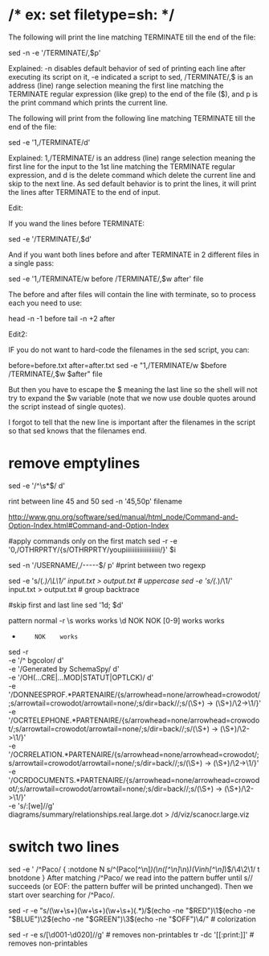 # /* ex: set filetype=sh: */

The following will print the line matching TERMINATE till the end of the file:

sed -n -e '/TERMINATE/,$p'

Explained: -n disables default behavior of sed of printing each line after executing its script on it, -e indicated a script to sed, /TERMINATE/,$ is an address (line) range selection meaning the first line matching the TERMINATE regular expression (like grep) to the end of the file ($), and p is the print command which prints the current line.

The following will print from the following line matching TERMINATE till the end of the file:

sed -e '1,/TERMINATE/d'

Explained: 1,/TERMINATE/ is an address (line) range selection meaning the first line for the input to the 1st line matching the TERMINATE regular expression, and d is the delete command which delete the current line and skip to the next line. As sed default behavior is to print the lines, it will print the lines after TERMINATE to the end of input.

Edit:

If you wand the lines before TERMINATE:

sed -e '/TERMINATE/,$d'

And if you want both lines before and after TERMINATE in 2 different files in a single pass:

sed -e '1,/TERMINATE/w before
/TERMINATE/,$w after' file

The before and after files will contain the line with terminate, so to process each you need to use:

head -n -1 before
tail -n +2 after

Edit2:

IF you do not want to hard-code the filenames in the sed script, you can:

before=before.txt
after=after.txt
sed -e "1,/TERMINATE/w $before
/TERMINATE/,\$w $after" file

But then you have to escape the $ meaning the last line so the shell will not try to expand the $w variable (note that we now use double quotes around the script instead of single quotes).

I forgot to tell that the new line is important after the filenames in the script so that sed knows that the filenames end.


# remove emptylines
sed -e '/^\s*$/ d'

rint between line 45 and 50
sed -n '45,50p' filename

http://www.gnu.org/software/sed/manual/html_node/Command-and-Option-Index.html#Command-and-Option-Index


#apply commands only on the first match
sed -r -e '0,/OTHRPRTY/{s/OTHRPRTY/youpiiiiiiiiiiiiiiiiiiii/}' $i

sed -n '/USERNAME/,/-----$/ p' #print between two regexp


sed -e 's/\(.*\)/\L\1/' input.txt > output.txt # uppercase
sed -e 's/\(.*\)/\1/' input.txt > output.txt # group backtrace



#skip first and last line
sed '1d; $d'


pattern   normal -r
\s        works  works
\d        NOK    NOK
[0-9]     works  works
+         NOK    works



sed -r \
	-e '/^    bgcolor/ d' \
	-e '/Generated by SchemaSpy/ d' \
	-e '/OH(...CRE|...MOD|STATUT|OPTLCK)/ d' \
	-e '/DONNEESPROF.*PARTENAIRE/{s/arrowhead=none/arrowhead=crowodot/;s/arrowtail=crowodot/arrowtail=none/;s/dir=back//;s/(\S+) -> (\S+)/\2->\1/}' \
	-e '/OCRTELEPHONE.*PARTENAIRE/{s/arrowhead=none/arrowhead=crowodot/;s/arrowtail=crowodot/arrowtail=none/;s/dir=back//;s/(\S+) -> (\S+)/\2->\1/}' \
	-e '/OCRRELATION.*PARTENAIRE/{s/arrowhead=none/arrowhead=crowodot/;s/arrowtail=crowodot/arrowtail=none/;s/dir=back//;s/(\S+) -> (\S+)/\2->\1/}' \
	-e '/OCRDOCUMENTS.*PARTENAIRE/{s/arrowhead=none/arrowhead=crowodot/;s/arrowtail=crowodot/arrowtail=none/;s/dir=back//;s/(\S+) -> (\S+)/\2->\1/}' \
	-e 's/:[we]//g' \
	diagrams/summary/relationships.real.large.dot > /d/viz/scanocr.large.viz


# switch two lines
sed -e '
/^Paco/ {
:notdone
  N
  s/^\(Paco[^\n]*\)\(\n\([^\n]*\n\)*\)\(Vinh[^\n]*\)$/\4\2\1/
  t
  bnotdone
}
After matching /^Paco/ we read into the pattern buffer until s// succeeds (or EOF: the pattern buffer will be printed unchanged). Then we start over searching for /^Paco/.


sed -r -e "s/(\\w+\\s+)(\\w+\\s+)(\\w+\\s+)(.*)/$(echo -ne "$RED")\\1$(echo -ne "$BLUE")\\2$(echo -ne "$GREEN")\\3$(echo -ne "$OFF")\\4/"  # colorization

sed -r -e s/[\d001-\d020]//g' # removes non-printables
tr -dc '[[:print:]]'          # removes non-printables
